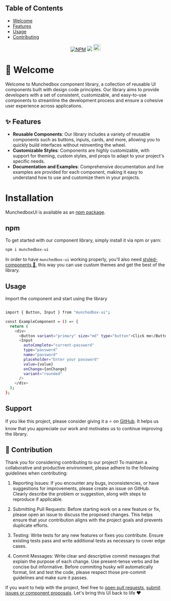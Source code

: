 ## Table of Contents

- [Welcome](#welcome)
- [Features](#features)
- [Usage](#installation)
- [Contributing](#contributing)

<p align="center">
  <a href="https://www.npmjs.com/package/munchedbox-ui"><img src="https://flat.badgen.net/npm/dt/munchedbox-ui" alt="NPM" /></a>
  <a href="https://www.npmjs.com/package/munchedbox-ui"><img src="https://flat.badgen.net/npm/v/munchedbox-ui"/></a>
  <a href="https://t.me/munchedbox"><img width="22" height="22" src="https://github.com/badges/shields/assets/10694593/c5c5acc3-f434-4a8d-a834-6d94a7ffb45a" alt="" /></a>
</p>

# 👋 Welcome

Welcome to Munchedbox component library, a collection of reusable UI components built with design code principles. Our library aims to provide developers with a set of consistent, customizable, and easy-to-use components to streamline the development process and ensure a cohesive user experience across applications.

## ✨ Features

- **Reusable Components**: Our library includes a variety of reusable components such as buttons, inputs, cards, and more, allowing you to quickly build interfaces without reinventing the wheel.
- **Customizable Styles**: Components are highly customizable, with support for theming, custom styles, and props to adapt to your project's specific needs.
- **Documentation and Examples**: Comprehensive documentation and live examples are provided for each component, making it easy to understand how to use and customize them in your projects.

# Installation

MunchedboxUI is available as an [npm package](https://www.npmjs.com/package/munchedbox-ui).

## npm

To get started with our component library, simply install it via npm or yarn:

```bash
npm i munchedbox-ui
```

In order to have `munchedbox-ui` working properly, you'll also need
[styled-components 💅](https://github.com/styled-components/styled-components),
this way you can use custom themes and get the best of the library.

## Usage

Import the component and start using the library

```bash

import { Button, Input } from "munchedbox-ui";

const ExampleComponent = () => {
  return (
    <div>
      <Button variant="primary" size="md" type="button">Click me</Button>
      <Input
        autoComplete="current-password"
        type="password"
        name="password"
        placeholder="Enter your password"
        value={value}
        onChange={onChange}
        variant="rounded"
      />
    </div>
  );
};
```

## Support

If you like this project, please consider giving it a ⭐️ on [GitHub](https://github.com/munchedbox23/simple-ui-component-library). It helps us know that you appreciate our work and motivates us to continue improving the library.

## 🤝 Contribution

Thank you for considering contributing to our project! To maintain a collaborative and productive environment, please adhere to the following guidelines when contributing:

1. Reporting Issues: If you encounter any bugs, inconsistencies, or have suggestions for improvements, please create an issue on GitHub. Clearly describe the problem or suggestion, along with steps to reproduce if applicable.

2. Submitting Pull Requests: Before starting work on a new feature or fix, please open an issue to discuss the proposed changes. This helps ensure that your contribution aligns with the project goals and prevents duplicate efforts.

3. Testing: Write tests for any new features or fixes you contribute. Ensure existing tests pass and write additional tests as necessary to cover edge cases.

4. Commit Messages: Write clear and descriptive commit messages that explain the purpose of each change. Use present-tense verbs and be concise but informative. Before commiting husky will automatically format, lint and test the code, please respect those pre-commit guidelines and make sure it passes.

If you want to help with the project, feel free to [open pull requests][1],
[submit issues or component proposals][2].
Let's bring this UI back to life ♥️

[1]: https://github.com/munchedbox23/simple-ui-component-library/pulls
[2]: https://github.com/munchedbox23/simple-ui-component-library/issues
